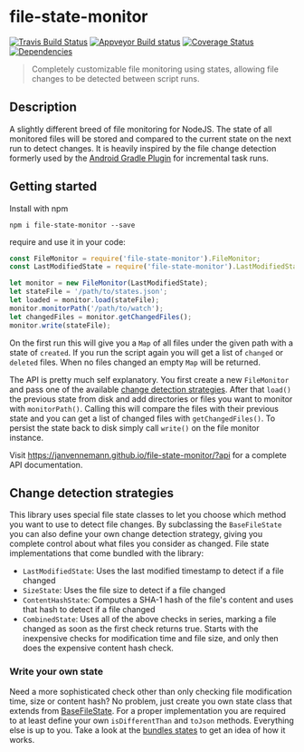 # file-state-monitor

[![Travis Build Status](https://travis-ci.org/janvennemann/file-state-monitor.svg?branch=master)](https://travis-ci.org/janvennemann/file-state-monitor)
[![Appveyor Build status](https://ci.appveyor.com/api/projects/status/p5gakno7oj276abs?svg=true)](https://ci.appveyor.com/project/janvennemann/file-state-monitor)
[![Coverage Status](https://coveralls.io/repos/github/janvennemann/file-state-monitor/badge.svg?branch=develop)](https://coveralls.io/github/janvennemann/file-state-monitor?branch=develop)
[![Dependencies](https://david-dm.org/janvennemann/file-state-monitor.svg)](https://david-dm.org/janvennemann/file-state-monitor)

> Completely customizable file monitoring using states, allowing file changes to be detected between script runs.

## Description

A slightly different breed of file monitoring for NodeJS. The state of all monitored files will be stored and compared to the current state on the next run to detect changes. It is heavily inspired by the file change detection formerly used by the [Android Gradle Plugin](https://android.googlesource.com/platform/tools/build/) for incremental task runs.

## Getting started

Install with npm

`npm i file-state-monitor --save`

require and use it in your code:

```javascript
const FileMonitor = require('file-state-monitor').FileMonitor;
const LastModifiedState = require('file-state-monitor').LastModifiedState

let monitor = new FileMonitor(LastModifiedState);
let stateFile = '/path/to/states.json';
let loaded = monitor.load(stateFile);
monitor.monitorPath('/path/to/watch');
let changedFiles = monitor.getChangedFiles();
monitor.write(stateFile);
```

On the first run this will give you a `Map` of all files under the given path with a state of `created`. If you run the script again you will get a list of `changed` or `deleted` files. When no files changed an empty `Map` will be returned.

The API is pretty much self explanatory. You first create a new `FileMonitor` and pass one of the available [change detection strategies](#change-detection-strategies). After that `load()` the previous state from disk and add directories or files you want to monitor with `monitorPath()`. Calling this will compare the files with their previous state and you can get a list of changed files with `getChangedFiles()`. To persist the state back to disk simply call `write()` on the file monitor instance.

Visit https://janvennemann.github.io/file-state-monitor/?api for a complete API documentation.

## Change detection strategies

This library uses special file state classes to let you choose which method you want to use to detect file changes. By subclassing the `BaseFileState` you can also define your own change detection strategy, giving you complete control about what files you consider as changed. File state implementations that come bundled with the library:

* `LastModifiedState`: Uses the last modified timestamp to detect if a file changed
* `SizeState`: Uses the file size to detect if a file changed
* `ContentHashState`: Computes a SHA-1 hash of the file's content and uses that hash to detect if a file changed
* `CombinedState`: Uses all of the above checks in series, marking a file changed as soon as the first check returns true. Starts with the inexpensive checks for modification time and file size, and only then does the expensive content hash check.

### Write your own state

Need a more sophisticated check other than only checking file modification time, size or content hash? No problem, just create you own state class that extends from [BaseFileState](https://janvennemann.github.io/file-state-monitor/?api#BaseFileState). For a proper implementation you are required to at least define your own `isDifferentThan` and `toJson` methods. Everything else is up to you. Take a look at the [bundles states](/lib/states) to get an idea of how it works.
